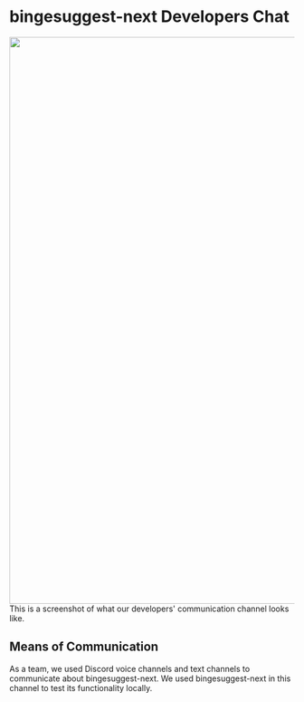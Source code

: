 # bingesuggest-next Developers Chat

<img src="https://github.com/brwali/bingesuggest-next/blob/master/asset/bingesuggest-next.png" width="1000">
This is a screenshot of what our developers' communication channel looks like.

## Means of Communication

As a team, we used Discord voice channels and text channels to communicate about bingesuggest-next.
We used bingesuggest-next in this channel to test its functionality locally.
